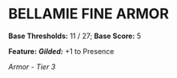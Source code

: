 # BELLAMIE FINE ARMOR

**Base Thresholds:** 11 / 27; **Base Score:** 5

**Feature:** ***Gilded:*** +1 to Presence

*Armor - Tier 3*